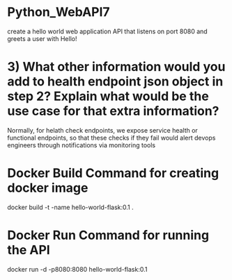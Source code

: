 # Python_WebAPI7
create a hello world web application API that listens on port 8080 and greets a user with Hello!

# 3) What other information would you add to health endpoint json object in step 2? Explain what would be the use case for that extra information?

Normally, for helath check endpoints, we expose service health or functional endpoints, so that these checks if they fail would alert devops engineers through notifications via monitoring tools


# Docker Build Command for creating docker image

docker build -t -name hello-world-flask:0.1 .

# Docker Run Command for running the API

docker run -d -p8080:8080 hello-world-flask:0.1